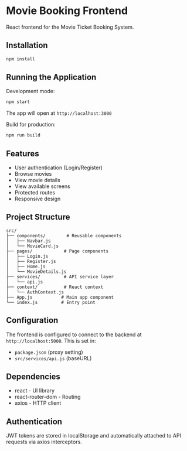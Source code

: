 # Movie Booking Frontend

React frontend for the Movie Ticket Booking System.

## Installation

```bash
npm install
```

## Running the Application

Development mode:
```bash
npm start
```

The app will open at `http://localhost:3000`

Build for production:
```bash
npm run build
```

## Features

- User authentication (Login/Register)
- Browse movies
- View movie details
- View available screens
- Protected routes
- Responsive design

## Project Structure

```
src/
├── components/        # Reusable components
│   ├── Navbar.js
│   └── MovieCard.js
├── pages/            # Page components
│   ├── Login.js
│   ├── Register.js
│   ├── Home.js
│   └── MovieDetails.js
├── services/         # API service layer
│   └── api.js
├── context/          # React context
│   └── AuthContext.js
├── App.js           # Main app component
└── index.js         # Entry point
```

## Configuration

The frontend is configured to connect to the backend at `http://localhost:5000`. This is set in:
- `package.json` (proxy setting)
- `src/services/api.js` (baseURL)

## Dependencies

- react - UI library
- react-router-dom - Routing
- axios - HTTP client

## Authentication

JWT tokens are stored in localStorage and automatically attached to API requests via axios interceptors.

